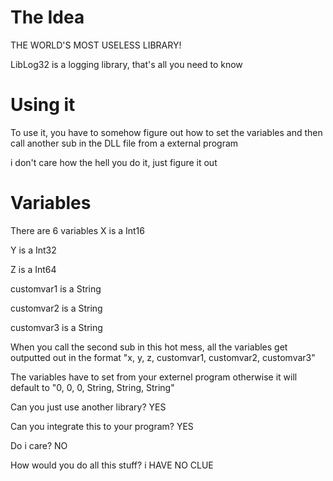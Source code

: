 # The Idea

THE WORLD'S MOST USELESS LIBRARY!

LibLog32 is a logging library, that's all you need to know

# Using it

To use it, you have to somehow figure out how to set the variables and then call another sub in the DLL file from a external program

i don't care how the hell you do it, just figure it out

# Variables

There are 6 variables
X is a Int16

Y is a Int32

Z is a Int64

customvar1 is a String

customvar2 is a String

customvar3 is a String

When you call the second sub in this hot mess, all the variables get outputted out in the format "x, y, z, customvar1, customvar2, customvar3"

The variables have to set from your externel program otherwise it will default to "0, 0, 0, String, String, String"

Can you just use another library? YES

Can you integrate this to your program? YES

Do i care? NO

How would you do all this stuff? i HAVE NO CLUE
